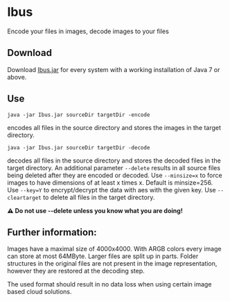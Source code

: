 # Ibus

Encode your files in images, decode images to your files

## Download 

Download [Ibus.jar](download/) for every system with a working installation of Java 7 or above.

## Use

`java -jar Ibus.jar sourceDir targetDir -encode`

encodes all files in the source directory and stores the images in the target directory.

`java -jar Ibus.jar sourceDir targetDir -decode`

decodes all files in the source directory and stores the decoded files in the target directory.
An additional parameter `--delete` results in all source files being deleted after they are encoded or decoded.
Use `--minsize=x` to force images to have dimensions of at least x times x. Default is minsize=256.
Use `--key=Y` to encrypt/decrypt the data with aes with the given key.
Use `--cleartarget` to delete all files in the target directory.

**:warning: Do not use --delete unless you know what you are doing!**

## Further information:

Images have a maximal size of 4000x4000. With ARGB colors every image can store at most 64MByte. Larger files are split up in parts.
Folder structures in the original files are not present in the image representation, however they are restored at the decoding step.

The used format should result in no data loss when using certain image based cloud solutions.